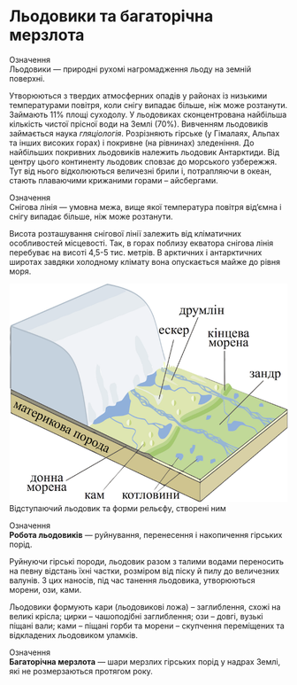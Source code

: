 Льодовики та багаторічна мерзлота
=================================
<div class="eoz-wrap">
<span class="eoz">Означення</span>
<div class="eoz-text">
Льодовики — природнi рухомi нагромадження льоду на земнiй поверхнi.
</div>
</div>

Утворюються з твердих атмосферних опадів у районах із низькими
температурами повітря, коли снігу випадає більше, ніж може розтанути.
Займають 11% площі суходолу. У льодовиках сконцентрована найбільша
кількість чистої прісної води на Землі (70%). Вивченням льодовиків
займається наука *гляціологія*. Розрізняють <span class="p1">гірське</span> (у Гімалаях,
Альпах та інших високих горах) і <span class="p1">покривне</span> (на рівнинах) зледеніння.
До найбільших покривних льодовиків належить льодовик Антарктиди. Від
центру цього континенту льодовик сповзає до морського узбережжя. Тут від
нього відколюються величезні брили і, потрапляючи в океан, стають
плаваючими крижаними горами – <span class="p1">айсбергами</span>.

<div class="eoz-wrap">
<span class="eoz">Означення</span>
<div class="eoz-text">
Снiгова лiнiя — умовна межа, вище якої температура повiтря вiд’ємна i снiгу випадає бiльше, нiж може розтанути.
</div>
</div>

Висота розташування снігової лінії залежить від кліматичних особливостей
місцевості. Так, в горах поблизу екватора снігова лінія перебуває на висоті
4,5-5 тис. метрів. В арктичних і антарктичних широтах завдяки холодному
клімату вона опускається майже до рівня моря.

![image](3-9.png)
Відступаючий льодовик та форми рельєфу, створені ним

<div class="eoz-wrap">
<span class="eoz">Означення</span>
<div class="eoz-text">
<b>Робота льодовикiв</b> — руйнування, перенесення i накопичення гiрських порiд.
</div>
</div>

Руйнуючи гірські породи, льодовик разом з талими водами переносить на
певну відстань їхні частки, розміром від піску й пилу до величезних
валунів. З цих наносів, під час танення льодовика, утворюються морени,
ози, ками.

Льодовики формують <span class="p1">кари</span> (льодовикові ложа) – заглиблення, схожі на
великі крісла; <span class="p1">цирки</span> – чашоподібні заглиблення; <span class="p1">ози</span> – довгі,
вузькі піщані вали; <span class="p1">ками</span> – піщані горби та <span class="p1">морени</span> – скупчення
переміщених та відкладених льодовиком уламків.

<div class="eoz-wrap">
<span class="eoz">Означення</span>
<div class="eoz-text">
<b>Багаторiчна мерзлота</b> — шари мерзлих гiрських порiд у надрах Землi, якi не розмерзаються протягом року.
</div>
</div>
